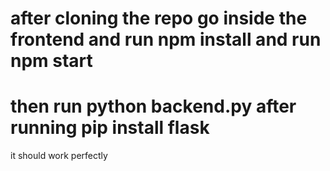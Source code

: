 # after cloning the repo go inside the frontend and run npm install and run npm start
# then run python backend.py after running pip install flask
it should work perfectly
